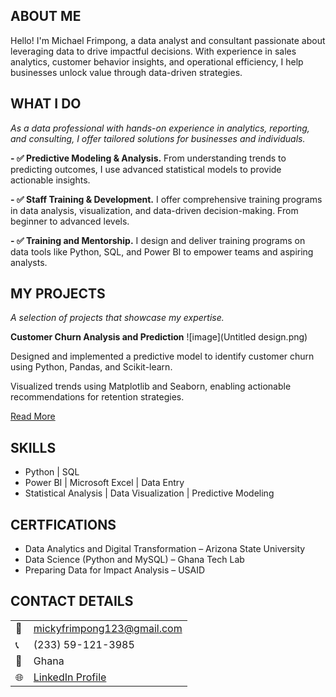 <!--Section 1: Introduce your self-->
## ABOUT ME

Hello! I'm Michael Frimpong, a data analyst and consultant passionate about leveraging data to drive impactful decisions. With experience in sales analytics, customer behavior insights, and operational efficiency, I help businesses unlock value through data-driven strategies.


<!--Mention your top/relevant skills here - core and soft skills-->
## WHAT I DO

*As a data professional with hands-on experience in analytics, reporting, and consulting, I offer tailored solutions for businesses and individuals.*

**- ✅ Predictive Modeling & Analysis.**
From understanding trends to predicting outcomes, I use advanced statistical models to provide actionable insights.

**- ✅ Staff Training & Development.**
I offer comprehensive training programs in data analysis, visualization, and data-driven decision-making. From beginner to advanced levels. 

**- ✅ Training and Mentorship.**
I design and deliver training programs on data tools like Python, SQL, and Power BI to empower teams and aspiring analysts.

<!--Section 2: List 3-4 key projects-->
## MY PROJECTS 

*A selection of projects that showcase my expertise.*

**Customer Churn Analysis and Prediction**
![image](Untitled design.png)

Designed and implemented a predictive model to identify customer churn using Python, Pandas, and Scikit-learn.

Visualized trends using Matplotlib and Seaborn, enabling actionable recommendations for retention strategies.

[Read More](https://github.com/mk-frimpong/Data-Analysis-/blob/main/Customer%20Churn%20Analysis.ipynb)



## SKILLS
- Python | SQL
- Power BI | Microsoft Excel | Data Entry
- Statistical Analysis | Data Visualization | Predictive Modeling

## CERTFICATIONS
- Data Analytics and Digital Transformation – Arizona State University
- Data Science (Python and MySQL) – Ghana Tech Lab
- Preparing Data for Impact Analysis – USAID

## CONTACT DETAILS

<table>
  <tbody>
    <tr>
      <td>📧</td>
      <td><a href="mailto:mickyfrimpong123@gmail.com">mickyfrimpong123@gmail.com</a></td>
    </tr>
    <tr>
      <td>📞</td>
      <td>(233) 59-121-3985</td>
    </tr>
    <tr>
      <td>📍</td>
      <td>Ghana</td>
    </tr>
    <tr>
    <td>🌐</td>
      <td><a href="[https://linkedin.com/in/etukanietie](https://www.linkedin.com/in/frimpong-michael-334514237)"> LinkedIn Profile </a></td>
    </tr>
  </tbody>
</table>
